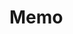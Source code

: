 <!--
 * @FilePath: \pub\README.md
 * @LastModifiedBy: minliu
 * @LastEditTime: 2024-03-22 11:17:44
 * @Description: 
-->
# Memo

